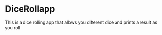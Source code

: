 # DiceRollapp
This is a dice rolling app that allows you different dice and prints a result as you roll
